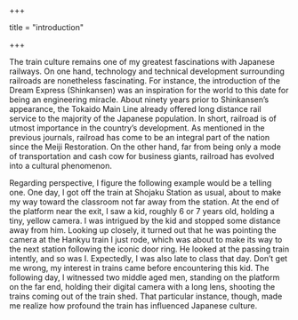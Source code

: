 +++

title = "introduction"

+++

The train culture remains one of my greatest fascinations with Japanese railways. On one hand, technology and technical development surrounding railroads are nonetheless fascinating. For instance, the introduction of the Dream Express (Shinkansen) was an inspiration for the world to this date for being an engineering miracle. About ninety years prior to Shinkansen’s appearance, the Tokaido Main Line already offered long distance rail service to the majority of the Japanese population. In short, railroad is of utmost importance in the country’s development. As mentioned in the previous journals, railroad has come to be an integral part of the nation since the Meiji Restoration. On the other hand, far from being only a mode of transportation and cash cow for business giants, railroad has evolved into a cultural phenomenon.

Regarding perspective, I figure the following example would be a telling one. One day, I got off the train at Shojaku Station as usual, about to make my way toward the classroom not far away from the station. At the end of the platform near the exit, I saw a kid, roughly 6 or 7 years old, holding a tiny, yellow camera. I was intrigued by the kid and stopped some distance away from him. Looking up closely, it turned out that he was pointing the camera at the Hankyu train I just rode, which was about to make its way to the next station following the iconic door ring. He looked at the passing train intently, and so was I. Expectedly, I was also late to class that day. Don’t get me wrong, my interest in trains came before encountering this kid. The following day, I witnessed two middle aged men, standing on the platform on the far end, holding their digital camera with a long lens, shooting the trains coming out of the train shed. That particular instance, though, made me realize how profound the train has influenced Japanese culture.